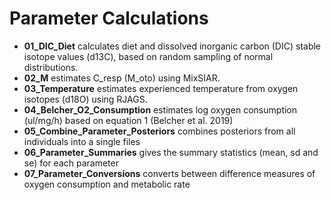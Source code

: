 # Parameter Calculations

* **01_DIC_Diet** calculates diet and dissolved inorganic carbon (DIC) stable isotope values (d13C), based on random sampling of normal distributions. 
* **02_M** estimates C_resp (M_oto) using MixSIAR.
* **03_Temperature** estimates experienced temperature from oxygen isotopes (d18O) using RJAGS.
* **04_Belcher_O2_Consumption** estimates log oxygen consumption (ul/mg/h) based on equation 1 (Belcher et al. 2019)
* **05_Combine_Parameter_Posteriors** combines posteriors from all individuals into a single files
* **06_Parameter_Summaries** gives the summary statistics (mean, sd and se) for each parameter
* **07_Parameter_Conversions** converts between difference measures of oxygen consumption and metabolic rate